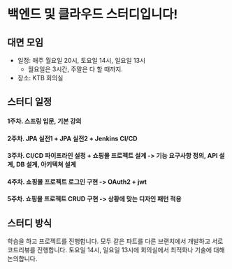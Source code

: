 # 백엔드 및 클라우드 스터디입니다!
## 대면 모임
- 일정: 매주 월요일 20시, 토요일 14시, 일요일 13시
  - 월요일은 3시간, 주말은 다 할 때까지.
- 장소: KTB 회의실
## 스터디 일정
#### 1주차. 스프링 입문, 기본 강의 
#### 2주차. JPA 실전1 + JPA 실전2 + Jenkins CI/CD
#### 3주차. CI/CD 파이프라인 설정 + 쇼핑몰 프로젝트 설계 -> 기능 요구사항 정의, API 설계, DB 설계, 아키텍쳐 설계
#### 4주차. 쇼핑몰 프로젝트 로그인 구현 -> OAuth2 + jwt
#### 5주차. 쇼핑몰 프로젝트 CRUD 구현 -> 상황에 맞는 디자인 패턴 적용
## 스터디 방식
학습을 하고 프로젝트를 진행합니다.
모두 같은 파트를 다른 브랜치에서 개발하고 서로 코드리뷰를 진행합니다.
토요일 14시, 일요일 13시에 회의실에서 최적화나 기술에 대해 논의합니다.
